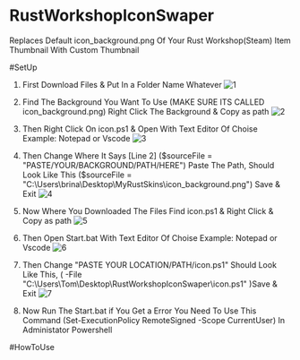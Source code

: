 # RustWorkshopIconSwaper

Replaces Default icon_background.png Of Your Rust Workshop(Steam) Item Thumbnail With Custom Thumbnail

#SetUp

1. First Download Files & Put In a Folder Name Whatever 
![1](https://github.com/user-attachments/assets/4161e3c7-5033-4044-bb98-66437fa2c980)

2. Find The Background You Want To Use (MAKE SURE ITS CALLED icon_background.png) Right Click The Background & Copy as path
![2](https://github.com/user-attachments/assets/b37669b0-88d7-45f0-ac7e-14fb8cabff8d)

3. Then Right Click On icon.ps1 & Open With Text Editor Of Choise Example: Notepad or Vscode
![3](https://github.com/user-attachments/assets/fd4eea39-e805-4af6-a58b-fbbc63d60fe4)

4. Then Change Where It Says [Line 2] ($sourceFile = "PASTE/YOUR/BACKGROUND/PATH/HERE") Paste The Path, Should Look Like This ($sourceFile = "C:\Users\brina\Desktop\MyRustSkins\icon_background.png") Save & Exit
![4](https://github.com/user-attachments/assets/b7e96d57-d084-477f-8763-7b96ff754980)

5. Now Where You Downloaded The Files Find icon.ps1 & Right Click & Copy as path
![5](https://github.com/user-attachments/assets/d70b0d67-e795-4b28-95a8-f7a5bc6f7593)

6. Then Open Start.bat With Text Editor Of Choise Example: Notepad or Vscode
![6](https://github.com/user-attachments/assets/28b6311c-e6f4-45fb-9d40-4f32bb93fc87)

7. Then Change "PASTE YOUR LOCATION/PATH/icon.ps1" Should Look Like This, ( -File "C:\Users\Tom\Desktop\RustWorkshopIconSwaper\icon.ps1" )Save & Exit
![7](https://github.com/user-attachments/assets/c928af18-0ecb-4901-a52a-821183df166d)

8. Now Run The Start.bat if You Get a Error You Need To Use This Command (Set-ExecutionPolicy RemoteSigned -Scope CurrentUser) In Administator Powershell

#HowToUse
